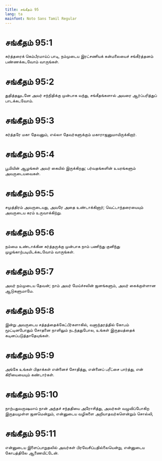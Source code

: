 ```yaml
---
title: சங்கீதம் 95
lang: ta
mainfont: Noto Sans Tamil Regular
---
```


# சங்கீதம் 95:1

கர்த்தரைக் கெம்பீரமாய்ப் பாடி, நம்முடைய இரட்சணியக் கன்மலையைச் சங்கீர்த்தனம் பண்ணக்கடவோம் வாருங்கள்.

# சங்கீதம் 95:2

துதித்தலுடனே அவர் சந்நிதிக்கு முன்பாக வந்து, சங்கீதங்களால் அவரை ஆர்ப்பரித்துப் பாடக்கடவோம்.

# சங்கீதம் 95:3

கர்த்தரே மகா தேவனும், எல்லா தேவர்களுக்கும் மகாராஜனுமாயிருக்கிறார்.

# சங்கீதம் 95:4

பூமியின் ஆழங்கள் அவர் கையில் இருக்கிறது; பர்வதங்களின் உயரங்களும் அவருடையவைகள்.

# சங்கீதம் 95:5

சமுத்திரம் அவருடையது, அவரே அதை உண்டாக்கினார்; வெட்டாந்தரையையும் அவருடைய கரம் உருவாக்கிற்று.

# சங்கீதம் 95:6

நம்மை உண்டாக்கின கர்த்தருக்கு முன்பாக நாம் பணிந்து குனிந்து முழங்காற்படியிடக்கடவோம் வாருங்கள்.

# சங்கீதம் 95:7

அவர் நம்முடைய தேவன்; நாம் அவர் மேய்ச்சலின் ஜனங்களும், அவர் கைக்குள்ளான ஆடுகளுமாமே.

# சங்கீதம் 95:8

இன்று அவருடைய சத்தத்தைக்கேட்பீர்களாகில், வனாந்தரத்தில் கோபம் மூட்டினபோதும் சோதனை நாளிலும் நடந்ததுபோல, உங்கள் இருதயத்தைக் கடினப்படுத்தாதேயுங்கள்.

# சங்கீதம் 95:9

அங்கே உங்கள் பிதாக்கள் என்னைச் சோதித்து, என்னைப் பரீட்சை பார்த்து, என் கிரியையையும் கண்டார்கள்.

# சங்கீதம் 95:10

நாற்பதுவருஷமாய் நான் அந்தச் சந்ததியை அரோசித்து, அவர்கள் வழுவிப்போகிற இருதயமுள்ள ஜனமென்றும், என்னுடைய வழிகளை அறியாதவர்களென்றும் சொல்லி,

# சங்கீதம் 95:11

என்னுடைய இளைப்பாறுதலில் அவர்கள் பிரவேசிப்பதில்லையென்று, என்னுடைய கோபத்திலே ஆணையிட்டேன்.

